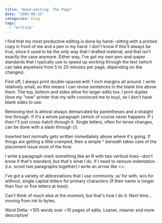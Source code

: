 ```yaml
---
title: "Hand-editing: The Page"
date: "2005-09-25"
categories: blog
tags:
  - "writing"
---
```


I find that my most productive editing is done by hand--sitting with a printed copy in front of me and a pen in my hand. I don't know if this'll always be true, since it used to be the only way that I drafted material, and that isn't exactly the case anymore. Either way, I've got my own pen-and-paper standards that I typically use to speed up working through the text (which can take anywhere from 5 to 20 minutes per page, depending on the changes).



First off, I always print double-spaced with 1 inch margins all around. I write relatively small, so this means I can revise sentences in the blank line above them. The top, bottom and sides allow for larger edits too. I print duplex (love my "new" printer that my wife convinced me to buy), so I don't have blank sides to use.



Removing text is almost always demarcated by parentheses and a straight line through. If it's a whole paragraph (which of course never happens :P ) then I'll just cross-hatch through it. Single letters, often for tense changes, can be done with a slash through (/).



Inserted text normally gets written immediately above where it's going. If things are getting a little cramped, then a simple ^ beneath takes care of the placement issue most of the time.



I write a paragraph mark something like an R with two vertical lines--don't know if that's standard, but that's what I do. If I need to remove indentation (i.e. scoot two paragraphs together) I write an arrow like <=.



I've got a variety of abbreviations that I use commonly. w/ for with, w/o for without, single capital letters for primary characters (if their name is longer than four or five letters at least).


Can't think of much else at the moment, but that's how I do it. Next time... moving from ink to bytes.



Word Delta: +105 words over ~10 pages of edits. Leaner, meaner and more descriptive!

